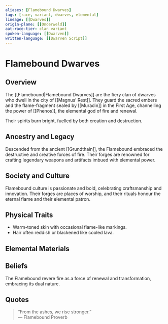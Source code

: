 ```yaml
---
aliases: [Flamebound Dwarves]
tags: [race, variant, dwarves, elemental]
lineage: [[Dwarves]]
origin-plane: [[Onderweld]]
aat-race-tier: clan variant
spoken-language: [[Dwarven]]
written-language: [[Dwarven Script]]
---
```


# Flamebound Dwarves

## Overview  
The [[Flamebound|Flamebound Dwarves]] are the fiery clan of dwarves who dwell in the city of [[Magnus’ Rest]]. They guard the sacred embers and the flame-fragment sealed by [[Muradin]] in the First Age, channelling the power of [[Phenos]], the elemental god of fire and renewal.

Their spirits burn bright, fuelled by both creation and destruction.

## Ancestry and Legacy  
Descended from the ancient [[Grundthain]], the Flamebound embraced the destructive and creative forces of fire. Their forges are renowned for crafting legendary weapons and artifacts imbued with elemental power.

## Society and Culture  
Flamebound culture is passionate and bold, celebrating craftsmanship and innovation. Their forges are places of worship, and their rituals honour the eternal flame and their elemental patron.


## Physical Traits  
- Warm-toned skin with occasional flame-like markings.  
- Hair often reddish or blackened like cooled lava.

## Elemental Materials  


## Beliefs  
The Flamebound revere fire as a force of renewal and transformation, embracing its dual nature.

## Quotes  
> “From the ashes, we rise stronger.”  
> — Flamebound Proverb
